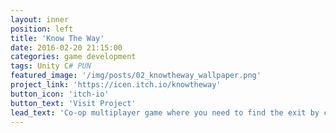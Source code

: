 ```yaml
---
layout: inner
position: left
title: 'Know The Way'
date: 2016-02-20 21:15:00
categories: game development
tags: Unity C# PUN
featured_image: '/img/posts/02_knowtheway_wallpaper.png'
project_link: 'https://icen.itch.io/knowtheway'
button_icon: 'itch-io'
button_text: 'Visit Project'
lead_text: 'Co-op multiplayer game where you need to find the exit by completing the puzzles. I was responsible for making the multiplayer system and turret system.'
---
```

